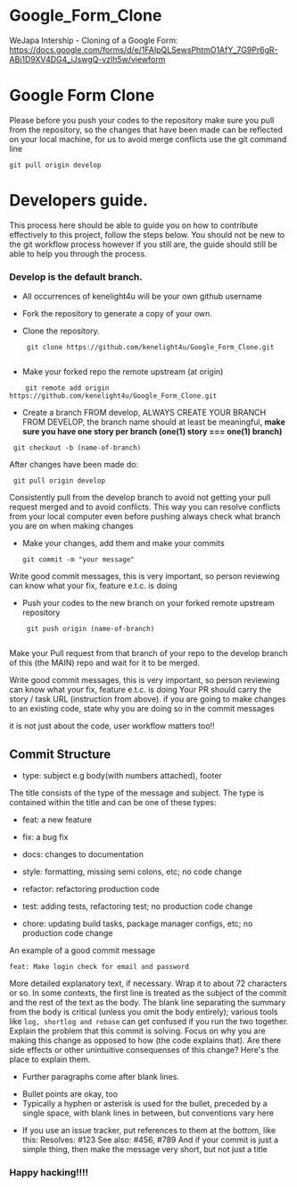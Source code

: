 # Google_Form_Clone
WeJapa Intership - Cloning of a Google Form: https://docs.google.com/forms/d/e/1FAIpQLSewsPhtmO1AfY_7G9Pr6gR-ABi1D9XV4DG4_iJswgQ-vzlh5w/viewform

# Google Form Clone

Please before you push your codes to the repository make sure you pull from the repository, so the changes that have been made can be reflected on your local machine, for us to avoid merge conflicts use the git command line
   
    git pull origin develop

# Developers guide.

This process here should be able to guide you on how to contribute effectively to this project, follow the steps below. You should not be new to the git workflow process however if you still are, the guide should still be able to help you through the process.

### Develop is the default branch.

* All occurrences of kenelight4u will be your own github username

* Fork the repository to generate a copy of your own.

* Clone the repository.

   ```
    git clone https://github.com/kenelight4u/Google_Form_Clone.git
    
   ```
    
* Make your forked repo the remote upstream (at origin)
```
    git remote add origin https://github.com/kenelight4u/Google_Form_Clone.git
```
* Create a branch FROM develop, ALWAYS CREATE YOUR BRANCH FROM DEVELOP,
the branch name should at least be meaningful,  **make sure you have one story per branch (one(1) story ===  one(1) branch)** 

```
 git checkout -b (name-of-branch)
 ```

After changes have been made do:
```
 git pull origin develop
```
Consistently pull from the develop branch to avoid not getting your pull request merged and to avoid conflicts.
This way you can resolve conflicts from your local computer even before pushing always check what branch you are on when making changes
 
* Make your changes, add them and make your commits

   ``` 
   git commit -m "your message"
   ```
Write good commit messages, this is very important, so person reviewing can know what your fix, feature e.t.c. is doing

* Push your codes to the new branch on your forked remote upstream repository
   ```
    git push origin (name-of-branch)
    
   ```

Make your Pull request from that branch of your repo to the develop branch of this (the MAIN) repo and wait for it to be merged.


Write good commit messages, this is very important, so person reviewing can know what your fix, feature e.t.c. is doing
Your PR should carry the story / task URL (instruction from above).
if you are going to make changes to an existing code, state why you are doing so in the commit messages

it is not just about the code, user workflow matters too!!

## Commit Structure

* type: subject e.g body(with numbers attached), footer

 The title consists of the type of the message and subject.
The type is contained within the title and can be one of these types:

* feat: a new feature

* fix: a bug fix

* docs: changes to documentation

* style: formatting, missing semi colons, etc; no code change

* refactor: refactoring production code

* test: adding tests, refactoring test; no production code change

* chore: updating build tasks, package manager configs, etc; no production code change

An example of a good commit message
```
feat: Make login check for email and password
```
More detailed explanatory text, if necessary. Wrap it to about 72 characters or so. In some contexts, the first line is treated as the
subject of the commit and the rest of the text as the body. The blank line separating the summary from the body is critical (unless
you omit the body entirely); various tools like `log, shortlog and rebase` can get confused if you run the two together.
Explain the problem that this commit is solving. Focus on why you are making this change as opposed to how (the code explains that).
Are there side effects or other unintuitive consequenses of this change? Here's the place to explain them.

* Further paragraphs come after blank lines.
 - Bullet points are okay, too
 - Typically a hyphen or asterisk is used for the bullet, preceded
   by a single space, with blank lines in between, but conventions
   vary here
* If you use an issue tracker, put references to them at the bottom,
like this:
Resolves: #123
See also: #456, #789
And if your commit is just a simple thing, then make the message very short, but not just a title

### Happy hacking!!!!
